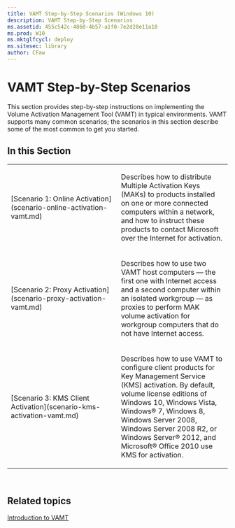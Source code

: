 ```yaml
---
title: VAMT Step-by-Step Scenarios (Windows 10)
description: VAMT Step-by-Step Scenarios
ms.assetid: 455c542c-4860-4b57-a1f0-7e2d28e11a10
ms.prod: W10
ms.mktglfcycl: deploy
ms.sitesec: library
author: CFaw
---
```


# VAMT Step-by-Step Scenarios


This section provides step-by-step instructions on implementing the Volume Activation Management Tool (VAMT) in typical environments. VAMT supports many common scenarios; the scenarios in this section describe some of the most common to get you started.

## In this Section


<table>
<colgroup>
<col width="50%" />
<col width="50%" />
</colgroup>
<tbody>
<tr class="odd">
<td align="left"><p>[Scenario 1: Online Activation](scenario-online-activation-vamt.md)</p></td>
<td align="left"><p>Describes how to distribute Multiple Activation Keys (MAKs) to products installed on one or more connected computers within a network, and how to instruct these products to contact Microsoft over the Internet for activation.</p></td>
</tr>
<tr class="even">
<td align="left"><p>[Scenario 2: Proxy Activation](scenario-proxy-activation-vamt.md)</p></td>
<td align="left"><p>Describes how to use two VAMT host computers — the first one with Internet access and a second computer within an isolated workgroup — as proxies to perform MAK volume activation for workgroup computers that do not have Internet access.</p></td>
</tr>
<tr class="odd">
<td align="left"><p>[Scenario 3: KMS Client Activation](scenario-kms-activation-vamt.md)</p></td>
<td align="left"><p>Describes how to use VAMT to configure client products for Key Management Service (KMS) activation. By default, volume license editions of Windows 10, Windows Vista, Windows® 7, Windows 8, Windows Server 2008, Windows Server 2008 R2, or Windows Server® 2012, and Microsoft® Office 2010 use KMS for activation.</p></td>
</tr>
</tbody>
</table>

 

## Related topics


[Introduction to VAMT](introduction-vamt.md)

 

 





